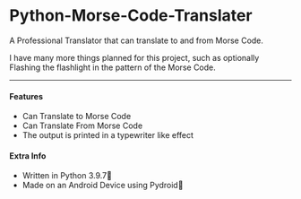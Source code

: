 # Python-Morse-Code-Translater

A Professional Translator that can translate to and from Morse Code.

I have many more things planned for this project, such as optionally Flashing the flashlight in the pattern of the Morse Code.

---

#### Features

- Can Translate to Morse Code
- Can Translate From Morse Code
- The output is printed in a typewriter like effect

#### Extra Info

- Written in Python 3.9.7🐍
- Made on an Android Device using Pydroid📱
